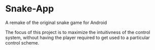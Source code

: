 # Snake-App
A remake of the original snake game for Android

The focus of this project is to maximize the intuitivness of the control system, without having the player required to get used to a particular control scheme.
